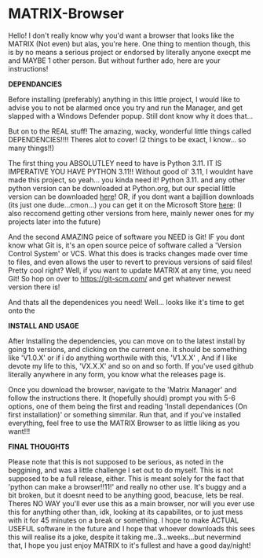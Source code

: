 # MATRIX-Browser
Hello! I don't really know why you'd want a browser that looks like the MATRIX (Not even) but alas, you're here. One thing to mention though, this is by no means a serious project or endorsed by literally anyone execpt me and MAYBE 1 other person. But without further ado, here are your instructions!

**DEPENDANCIES**

Before installing (preferably) anything in this little project, I would like to advise you to not be alarmed once you try and run the Manager, and get slapped with a Windows Defender popup. Still dont know why it does that...

But on to the REAL stuff! The amazing, wacky, wonderful little things called DEPENDENCIES!!!!
Theres alot to cover! (2 things to be exact, I know... so many things!!)

The first thing you ABSOLUTLEY need to have is Python 3.11. IT IS IMPERATIVE YOU HAVE PYTHON 3.11!! Without good ol' 3.11, I wouldnt have made this project, so yeah... you kinda need it! Python 3.11. and any other python version can be downloaded at Python.org, but our special little version can be downloaded [here]( https://www.python.org/downloads/release/python-3110/)! OR, if you dont want a bajillion downloads (its just one dude...cmon...) you can get it on the Microsoft Store [here]( https://apps.microsoft.com/detail/9nrwmjp3717k?hl=en-US&gl=US ):
(I also reccomend getting other versions from here, mainly newer ones for my projects later into the future)

And the second AMAZING peice of software you NEED is Git! IF you dont know what Git is, it's an open source peice of software called a 'Version Control System' or VCS. What this does is tracks changes made over time to files, and even allows the user to revert to previous versions of said files! Pretty cool right? Well, if you want to update MATRIX at any time, you need Git! So hop on over to https://git-scm.com/ and get whatever newest version there is! 

And thats all the dependenices you need! Well... looks like it's time to get onto the

**INSTALL AND USAGE**

After Installing the dependencies, you can move on to the latest install by going to versions, and clicking on the current one. It should be something like 'V1.0.X' or if i do anything worthwile with this, 'V1.X.X' , And if I like devote my life to this, 'VX.X.X' and so on and so forth. If you've used github literally anywhere in any form, you know what the releases page is. 

Once you download the browser, navigate to the 'Matrix Manager' and follow the instructions there. It (hopefully should) prompt you with 5-6 options, one of them being the first and reading 'Install dependanices (On first installation)' or something simmilar. Run that, and if you've installed everything, feel free to use the MATRIX Browser to as little liking as you want!!! 

**FINAL THOUGHTS**

Please note that this is not supposed to be serious, as noted in the beggining, and was a little challenge I set out to do myself. This is not supposed to be a full release, either. This is meant solely for the fact that 'python can make a browser!!11!' and really no other use. It's buggy and a bit broken, but it doesnt need to be anything good, beacuse, lets be real. Theres NO WAY you'll ever use this as a main browser, nor will you ever use this for anything other than, idk, looking at its capabilites, or to just mess with it for 45 minutes on a break or something. I hope to make ACTUAL USEFUL software in the future and I hope that whoever downloads this sees this will realise its a joke, despite it taking me..3...weeks...but nevermind that, I hope you just enjoy MATRIX to it's fullest and have a good day/night!
